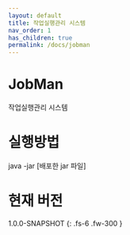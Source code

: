 ```yaml
---
layout: default
title: 작업실행관리 시스템
nav_order: 1
has_children: true
permalink: /docs/jobman
---
```

# JobMan
작업실행관리 시스템


# 실행방법
java -jar [배포한 jar 파일]




# 현재 버전
1.0.0-SNAPSHOT
{: .fs-6 .fw-300 }
